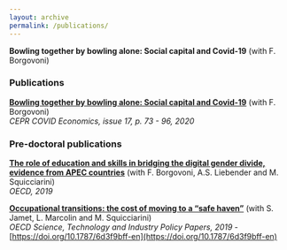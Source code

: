 ```yaml
---
layout: archive
permalink: /publications/
---
```

**Bowling together by bowling alone: Social capital and Covid-19** (with F. Borgovoni) 

### Publications
**[Bowling together by bowling alone: Social capital and Covid-19](https://cepr.org/sites/default/files/news/CovidEconomics17.pdf)** (with F. Borgovoni)  
*CEPR COVID Economics, issue 17, p. 73 - 96, 2020*

### Pre-doctoral publications
**[The role of education and skills in bridging the digital gender divide, evidence from APEC countries](http://www.oecd.org/sti/education-and-skills-in-bridging-the-digital-gender-divide-evidence-from-apec.pdf)** (with F. Borgovoni, A.S. Liebender and M. Squicciarini)  
*OECD, 2019* 

**[Occupational transitions: the cost of moving to a “safe haven”](https://www.oecd-ilibrary.org/docserver/6d3f9bff-en.pdf?expires=1571586413&id=id&accname=guest&checksum=421C4BF31745F1896B0D5DD9B0574ECA)** (with S. Jamet, L. Marcolin and M. Squicciarini)  
*OECD Science, Technology and Industry Policy Papers, 2019* - [https://doi.org/10.1787/6d3f9bff-en](https://doi.org/10.1787/6d3f9bff-en)
